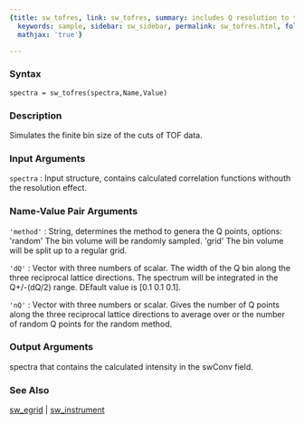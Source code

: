```yaml
---
{title: sw_tofres, link: sw_tofres, summary: includes Q resolution to the spectrum,
  keywords: sample, sidebar: sw_sidebar, permalink: sw_tofres.html, folder: swfiles,
  mathjax: 'true'}

---
```


### Syntax

`spectra = sw_tofres(spectra,Name,Value)`

### Description

Simulates the finite bin size of the cuts of TOF data.
 

### Input Arguments

`spectra`
: Input structure, contains calculated correlation functions
  withouth the resolution effect.

### Name-Value Pair Arguments

`'method'`
: String, determines the method to genera the Q points, options:
      'random'    The bin volume will be randomly sampled.
      'grid'      The bin volume will be split up to a regular
                  grid.

`'dQ'`
: Vector with three numbers of scalar. The width of the Q bin
  along the three reciprocal lattice directions. The spectrum
  will be integrated in the Q+/-(dQ/2) range. DEfault value is
  [0.1 0.1 0.1].

`'nQ'`
: Vector with three numbers or scalar. Gives the number of Q
  points along the three reciprocal lattice directions to average
  over or the number of random Q points for the random method.

### Output Arguments

spectra that contains the calculated intensity in the swConv field.

### See Also

[sw_egrid](sw_egrid.html) \| [sw_instrument](sw_instrument.html)

